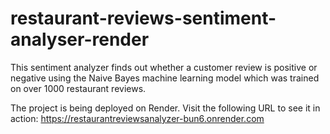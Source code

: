 # restaurant-reviews-sentiment-analyser-render
This sentiment analyzer finds out whether a customer review is positive or negative using the 
Naive Bayes machine learning model which was trained on over 1000 restaurant reviews. 

The project is being deployed on Render. Visit the following URL to see it in action: https://restaurantreviewsanalyzer-bun6.onrender.com


